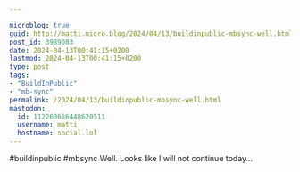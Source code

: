 ```yaml
---

microblog: true
guid: http://matti.micro.blog/2024/04/13/buildinpublic-mbsync-well.html
post_id: 3989083
date: 2024-04-13T00:41:15+0200
lastmod: 2024-04-13T00:41:15+0200
type: post
tags:
- "BuildInPublic"
- "mb-sync"
permalink: /2024/04/13/buildinpublic-mbsync-well.html
mastodon:
  id: 112260656448620511
  username: matti
  hostname: social.lol
---
```

#buildinpublic #mbsync Well. Looks like I will not continue today…

